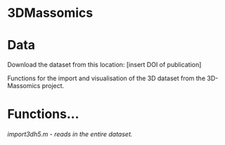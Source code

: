 3DMassomics
===========

# Data
Download the dataset from this location: [insert DOI of publication]

Functions for the import and visualisation of the 3D dataset from the 3D-Massomics project.


# Functions...
###### import3dh5.m - reads in the entire dataset.
